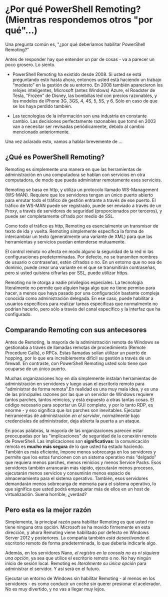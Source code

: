 # ¿Por qué PowerShell Remoting? (Mientras respondemos otros "por qué"…)

Una pregunta común es, "¿por qué deberíamos habilitar PowerShell Remoting?"

Antes de responder hay que entender un par de cosas - va a parecer un poco grosero. Lo siento.

- PowerShell Remoting ha existido desde 2008. Si usted se está preguntando esto hasta ahora, entonces usted está haciendo un trabajo “modesto” en la gestión de su entorno. En 2008 también aparecieron los relojes inteligentes, Microsoft (antes Windows) Azure, el Roadster de Tesla, "Frozen" de Disney, las bombillas led con precios razonables, y los modelos de iPhone 3G, 3GS, 4, 4S, 5, 5S, y 6. Sólo en caso de que se los haya perdido también.

- Las tecnologías de la información son una industria en constante cambio. Las decisiones perfectamente razonables que tomó en 2003 van a necesitar ser revisadas periódicamente, debido al cambio mencionado anteriormente.

Una vez aclarado esto, vamos a hablar brevemente de ...

## ¿Qué es PowerShell Remoting?

Remoting es simplemente una manera en que las herramientas de administración en una computadora se hablan con servicios en otra computadora, de modo que pueda administrar remotamente esos servicios.

Remoting se basa en http, y utiliza un protocolo llamado WS-Management (WS-MAN). Requiere que los servidores tengan un único puerto abierto para enrutar todo el tráfico de gestión entrante a través de ese puerto. El tráfico de WS-MAN puede ser registrado, puede ser enviado a través de un Proxy, a través de servidores de seguridad (proporcionados por terceros), y puede ser completamente cifrado por medio de SSL.

Como todo el tráfico es http, Remoting es esencialmente un transmisor de texto de ida y vuelta. Remoting simplemente especifica la forma de intercambiar un texto (generalmente una variante de XML) para que las herramientas y servicios puedan entenderse mutuamente.

El control remoto no afecta en modo alguno la seguridad de la red ni las configuraciones predeterminadas. Por defecto, no se transmiten nombres de usuario o contraseñas, estén cifrados o no. En un entorno que no sea de dominio, puede crear una variante en el que se transmitirán contraseñas, pero si usted quisiera cifrarlas por SSL, puede utilizar https.

Remoting no le otorga a nadie privilegios especiales. La tecnología literalmente no permite que alguien haga algo que no tiene permiso para hacer, a menos que haya pasado por una configuración bastante compleja conocida como administración delegada. En ese caso, puede habilitar a usuarios específicos para realizar tareas específicas que normalmente no podrían hacerlo, pero sólo a través del canal específico y la interfaz que ha configurado.

## Comparando Remoting con sus antecesores

Antes de Remoting, la mayoría de la administración remota de Windows se gestionaba a través de  llamadas remotas de procedimiento (Remote Procedure Calls), o RPCs. Estas llamadas solían  utilizar un puerto de hopping, por lo que era increíblemente difícil su gestión a través de un firewall. En contraste, con PowerShell  Remoting usted solo tiene que ocuparse de un único puerto.

Muchas organizaciones hoy en día simplemente instalan herramientas de administración en servidores y luego usan el escritorio remoto para "administrar de forma remota".En realidad es una muy mala idea, y es una de las principales razones por las que un servidor de Windows requiere tantos parches, tantos reinicios, y está expuesto a otras tantas cosas. El código necesario para soportar un GUI completo, y por lo tanto RDP, es enorme - y eso significa que los parches son inevitables. Ejecutar herramientas de administración _en el servidor_, normalmente bajo credenciales de administrador, deja abierta la puerta a un ataque.

En pocas palabras, la mayoría de las organizaciones parecen estar preocupadas por las "implicaciones" de seguridad de la conexión remota  de PowerShell. Las implicaciones son **significativas**: la comunicación remota es **mucho más segura** de lo que usted ha estado haciendo. También es más eficiente, impone menos sobrecarga en los servidores y permite que los estos funcionen con un sistema operativo más “delgado” que requiera menos parches, menos reinicios y menos Service Packs. Esos servidores también arrancarán más rápido, ejecutarán menos procesos, ejecutarán menos servicios y consumirán menos espacio de almacenamiento para el sistema operativo. También, esos servidores demandarán menos sobrecarga de memoria para el sistema operativo, lo que significa que usted podrá empaquetar más de ellos en un host de virtualización. Suena horrible, ¿verdad?

## Pero esta es la mejor razón

Simplemente, la principal razón para habilitar Remoting es que usted no tiene ninguna otra opción. Microsoft se ha movido firmemente en esta dirección, y ahora Remoting viene habilitado por defecto en Windows Server 2012 y posteriores. La compañía también _está desactivando_ el escritorio remoto de forma predeterminada, lo que debería indicarle algo.

Además, en los servidores Nano, _el registro en la consola no es ni siquiera una opción_, ya sea que utilice el escritorio remoto o no. No hay ningún inicio de sesión local. Remoting es _literalmente su única opción_ para administrar el servidor. Y así será en el futuro.

Ejecutar un entorno de Windows sin habilitar Remoting - al menos en los servidores - es como conducir un coche sin querer presionar el acelerador. No es muy divertido, y no vas a llegar muy lejos.
